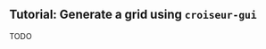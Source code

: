 <!--
SPDX-FileCopyrightText: 2023 Antoine Belvire
SPDX-License-Identifier: GPL-3.0-or-later
-->

## Tutorial: Generate a grid using `croiseur-gui`

TODO
